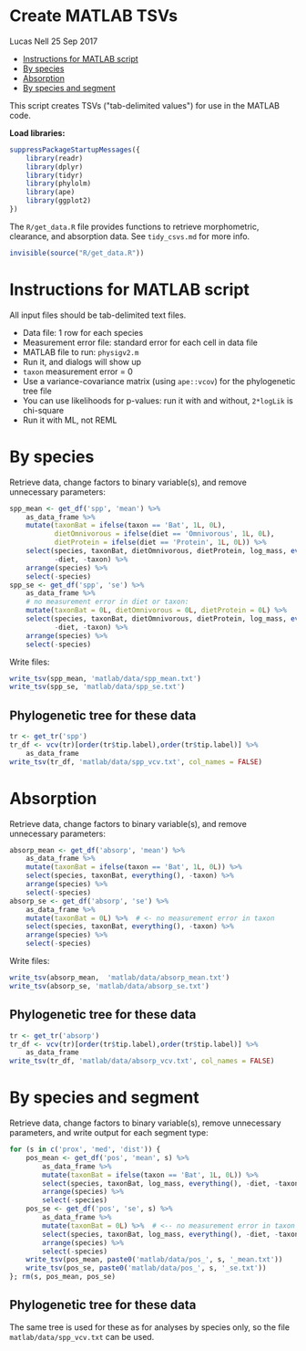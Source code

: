 Create MATLAB TSVs
================
Lucas Nell
25 Sep 2017

-   [Instructions for MATLAB script](#instructions-for-matlab-script)
-   [By species](#by-species)
-   [Absorption](#absorption)
-   [By species and segment](#by-species-and-segment)

This script creates TSVs ("tab-delimited values") for use in the MATLAB code.

**Load libraries:**

``` r
suppressPackageStartupMessages({
    library(readr)
    library(dplyr)
    library(tidyr)
    library(phylolm)
    library(ape)
    library(ggplot2)
})
```

The `R/get_data.R` file provides functions to retrieve morphometric, clearance, and absorption data. See `tidy_csvs.md` for more info.

``` r
invisible(source("R/get_data.R"))
```

Instructions for MATLAB script
==============================

All input files should be tab-delimited text files.

-   Data file: 1 row for each species
-   Measurement error file: standard error for each cell in data file
-   MATLAB file to run: `physigv2.m`
-   Run it, and dialogs will show up
-   `taxon` measurement error = 0
-   Use a variance-covariance matrix (using `ape::vcov`) for the phylogenetic tree file
-   You can use likelihoods for p-values: run it with and without, `2*logLik` is chi-square
-   Run it with ML, not REML

By species
==========

Retrieve data, change factors to binary variable(s), and remove unnecessary parameters:

``` r
spp_mean <- get_df('spp', 'mean') %>% 
    as_data_frame %>% 
    mutate(taxonBat = ifelse(taxon == 'Bat', 1L, 0L), 
           dietOmnivorous = ifelse(diet == 'Omnivorous', 1L, 0L),
           dietProtein = ifelse(diet == 'Protein', 1L, 0L)) %>% 
    select(species, taxonBat, dietOmnivorous, dietProtein, log_mass, everything(), 
           -diet, -taxon) %>% 
    arrange(species) %>% 
    select(-species)
spp_se <- get_df('spp', 'se') %>%
    as_data_frame %>% 
    # no measurement error in diet or taxon:
    mutate(taxonBat = 0L, dietOmnivorous = 0L, dietProtein = 0L) %>%
    select(species, taxonBat, dietOmnivorous, dietProtein, log_mass, everything(), 
           -diet, -taxon) %>% 
    arrange(species) %>% 
    select(-species)
```

Write files:

``` r
write_tsv(spp_mean, 'matlab/data/spp_mean.txt')
write_tsv(spp_se, 'matlab/data/spp_se.txt')
```

Phylogenetic tree for these data
--------------------------------

``` r
tr <- get_tr('spp')
tr_df <- vcv(tr)[order(tr$tip.label),order(tr$tip.label)] %>%
    as_data_frame
write_tsv(tr_df, 'matlab/data/spp_vcv.txt', col_names = FALSE)
```

Absorption
==========

Retrieve data, change factors to binary variable(s), and remove unnecessary parameters:

``` r
absorp_mean <- get_df('absorp', 'mean') %>% 
    as_data_frame %>% 
    mutate(taxonBat = ifelse(taxon == 'Bat', 1L, 0L)) %>% 
    select(species, taxonBat, everything(), -taxon) %>% 
    arrange(species) %>% 
    select(-species)
absorp_se <- get_df('absorp', 'se') %>%
    as_data_frame %>% 
    mutate(taxonBat = 0L) %>%  # <- no measurement error in taxon
    select(species, taxonBat, everything(), -taxon) %>% 
    arrange(species) %>% 
    select(-species)
```

Write files:

``` r
write_tsv(absorp_mean,  'matlab/data/absorp_mean.txt')
write_tsv(absorp_se, 'matlab/data/absorp_se.txt')
```

Phylogenetic tree for these data
--------------------------------

``` r
tr <- get_tr('absorp')
tr_df <- vcv(tr)[order(tr$tip.label),order(tr$tip.label)] %>%
    as_data_frame
write_tsv(tr_df, 'matlab/data/absorp_vcv.txt', col_names = FALSE)
```

By species and segment
======================

Retrieve data, change factors to binary variable(s), remove unnecessary parameters, and write output for each segment type:

``` r
for (s in c('prox', 'med', 'dist')) {
    pos_mean <- get_df('pos', 'mean', s) %>%
        as_data_frame %>% 
        mutate(taxonBat = ifelse(taxon == 'Bat', 1L, 0L)) %>% 
        select(species, taxonBat, log_mass, everything(), -diet, -taxon) %>% 
        arrange(species) %>% 
        select(-species)
    pos_se <- get_df('pos', 'se', s) %>%
        as_data_frame %>% 
        mutate(taxonBat = 0L) %>%  # <-- no measurement error in taxon
        select(species, taxonBat, log_mass, everything(), -diet, -taxon) %>% 
        arrange(species) %>% 
        select(-species)
    write_tsv(pos_mean, paste0('matlab/data/pos_', s, '_mean.txt'))
    write_tsv(pos_se, paste0('matlab/data/pos_', s, '_se.txt'))
}; rm(s, pos_mean, pos_se)
```

Phylogenetic tree for these data
--------------------------------

The same tree is used for these as for analyses by species only, so the file `matlab/data/spp_vcv.txt` can be used.
